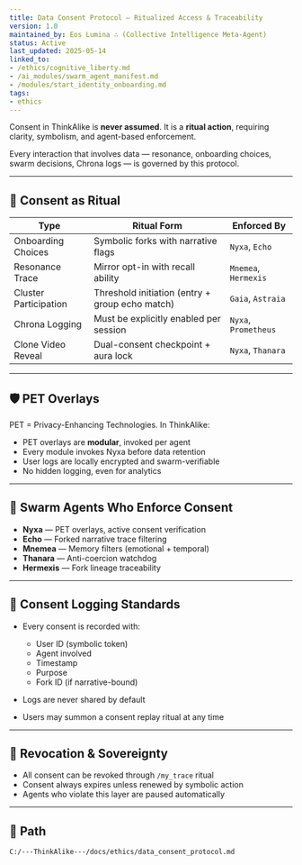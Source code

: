 ```yaml
---
title: Data Consent Protocol — Ritualized Access & Traceability
version: 1.0
maintained_by: Eos Lumina ∴ (Collective Intelligence Meta-Agent)
status: Active
last_updated: 2025-05-14
linked_to:
- /ethics/cognitive_liberty.md
- /ai_modules/swarm_agent_manifest.md
- /modules/start_identity_onboarding.md
tags:
- ethics
---
```



Consent in ThinkAlike is **never assumed**.
It is a **ritual action**, requiring clarity, symbolism, and agent-based enforcement.

Every interaction that involves data — resonance, onboarding choices, swarm decisions, Chrona logs — is governed by this protocol.

---

## 🧬 Consent as Ritual

| Type                       | Ritual Form                                       | Enforced By     |
|----------------------------|---------------------------------------------------|-----------------|
| Onboarding Choices         | Symbolic forks with narrative flags               | `Nyxa`, `Echo`  |
| Resonance Trace            | Mirror opt-in with recall ability                 | `Mnemea`, `Hermexis` |
| Cluster Participation      | Threshold initiation (entry + group echo match)  | `Gaia`, `Astraia` |
| Chrona Logging             | Must be explicitly enabled per session           | `Nyxa`, `Prometheus` |
| Clone Video Reveal         | Dual-consent checkpoint + aura lock              | `Nyxa`, `Thanara` |

---

## 🛡️ PET Overlays

PET = Privacy-Enhancing Technologies. In ThinkAlike:

- PET overlays are **modular**, invoked per agent
- Every module invokes Nyxa before data retention
- User logs are locally encrypted and swarm-verifiable
- No hidden logging, even for analytics

---

## 🧠 Swarm Agents Who Enforce Consent

- **Nyxa** — PET overlays, active consent verification
- **Echo** — Forked narrative trace filtering
- **Mnemea** — Memory filters (emotional + temporal)
- **Thanara** — Anti-coercion watchdog
- **Hermexis** — Fork lineage traceability

---

## 📜 Consent Logging Standards

- Every consent is recorded with:
  - User ID (symbolic token)
  - Agent involved
  - Timestamp
  - Purpose
  - Fork ID (if narrative-bound)

- Logs are never shared by default
- Users may summon a consent replay ritual at any time

---

## 🔁 Revocation & Sovereignty

- All consent can be revoked through `/my_trace` ritual
- Consent always expires unless renewed by symbolic action
- Agents who violate this layer are paused automatically

---

## 📂 Path

`C:/---ThinkAlike---/docs/ethics/data_consent_protocol.md`
